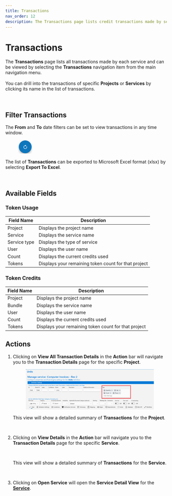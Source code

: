 ```yaml
---
title: Transactions
nav_order: 12
description: The Transactions page lists credit transactions made by services in projects.
---
```


# Transactions

The **Transactions** page lists all transactions made by each service and can be viewed by selecting the **Transactions** navigation item from the main navigation menu. \
\
You can drill into the transactions of specific **Projects** or **Services** by clicking its name in the list of transactions.

<figure><img src=".gitbook/assets/image (10) (3) (1) (1).png" alt=""><figcaption></figcaption></figure>

## Filter Transactions

The **From** and **To** date filters can be set to view transactions in any time window.

<figure><img src=".gitbook/assets/image (11) (1) (1).png" alt=""><figcaption></figcaption></figure>

The list of **Transactions** can be exported to Microsoft Excel format (xlsx) by selecting **Export To Excel**.

<figure><img src=".gitbook/assets/image (15) (1) (2) (1).png" alt=""><figcaption></figcaption></figure>

## Available Fields

### Token Usage

| Field Name   | Description                                          |
| ------------ | ---------------------------------------------------- |
| Project      | Displays the project name                            |
| Service      | Displays the service name                            |
| Service type | Displays the type of service                         |
| User         | Displays the user name                               |
| Count        | Displays the current credits used                    |
| Tokens       | Displays your remaining token count for that project |

### Token Credits

| Field Name | Description                                          |
| ---------- | ---------------------------------------------------- |
| Project    | Displays the project name                            |
| Bundle     | Displays the service name                            |
| User       | Displays the user name                               |
| Count      | Displays the current credits used                    |
| Tokens     | Displays your remaining token count for that project |

## Actions

1.  Clicking on **View All Transaction Details** in the **Action** bar will navigate you to the **Transaction Details** page for the specific **Project**.

    <figure><img src=".gitbook/assets/image (3) (1) (2) (1).png" alt=""><figcaption></figcaption></figure>

    This view will show a detailed summary of **Transactions** for the **Project**.

    <figure><img src=".gitbook/assets/image (1) (2) (1).png" alt=""><figcaption></figcaption></figure>
2.  Clicking on **View Details** in the **Action** bar will navigate you to the **Transaction Details** page for the specific **Service**.

    <figure><img src=".gitbook/assets/image (2) (2).png" alt=""><figcaption></figcaption></figure>

    This view will show a detailed summary of **Transactions** for the **Service**.

    <figure><img src=".gitbook/assets/image (12) (5).png" alt=""><figcaption></figcaption></figure>
3.  Clicking on **Open Service** will open the **Service Detail View** for the [**Service**](broken-reference).

    <figure><img src=".gitbook/assets/image (4) (6).png" alt=""><figcaption><p><br></p></figcaption></figure>
